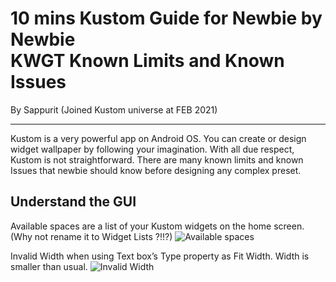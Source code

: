 10 mins Kustom Guide for Newbie by Newbie\
KWGT Known Limits and Known Issues
===========================================================================
By Sappurit (Joined Kustom universe at FEB 2021)

---

Kustom is a very powerful app on Android OS. You can create or design widget wallpaper by following your imagination. With all due respect, Kustom is not straightforward. There are many known limits and known Issues that newbie should know before designing any complex preset.

## Understand the GUI

Available spaces are a list of your Kustom widgets on the home screen. (Why not rename it to Widget Lists ?!!?)
![Available spaces](https://s3.imgcdn.dev/ITFHu.png)



Invalid Width when using Text box’s Type property as Fit Width. Width is smaller than usual.
![Invalid Width](https://s3.imgcdn.dev/ITqxB.png)
